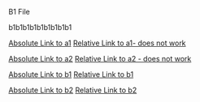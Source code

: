 B1 File

b1b1b1b1b1b1b1b1b1

[Absolute Link to a1](/A/a1.md)
[Relative Link to a1- does not work](a1.md)

[Absolute Link to a2](/A/a2.md)
[Relative Link to a2 - does not work](a2.md)

[Absolute Link to b1](/B/b1.md)
[Relative Link to b1](b1.md)

[Absolute Link to b2](/B/b2.md)
[Relative Link to b2](b2.md)

